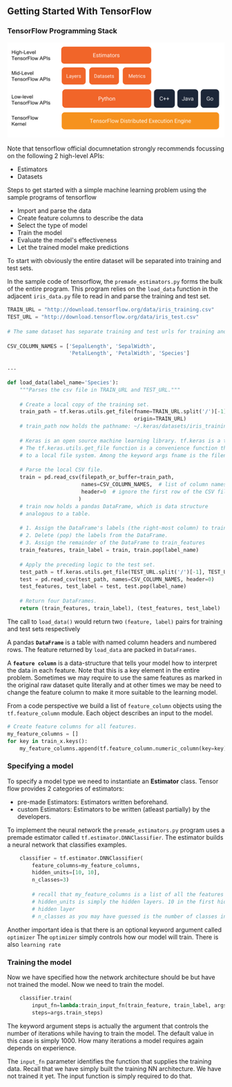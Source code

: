 ## Getting Started With TensorFlow

### TensorFlow Programming Stack

![](https://raw.githubusercontent.com/Diagon-Alley/TensorFlowDocs/master/static/tensorflow_programming_environment.png)

Note that tensorflow official documnetation strongly recommends focussing on the following 2 high-level APIs:
* Estimators
* Datasets

Steps to get started with a simple machine learning problem using the sample programs of tensorflow

* Import and parse the data
* Create feature columns to describe the data
* Select the type of model
* Train the model
* Evaluate the model's effectiveness
* Let the trained model make predictions

To start with obviously the entire dataset will be separated into training and test sets.

In the sample code of tensorflow, the `premade_estimators.py` forms the bulk of the entire program. This program relies on the `load_data` function in the adjacent `iris_data.py` file to read in and parse the training and test set.

```python
TRAIN_URL = "http://download.tensorflow.org/data/iris_training.csv"
TEST_URL = "http://download.tensorflow.org/data/iris_test.csv"

# The same dataset has separate training and test urls for training and test data

CSV_COLUMN_NAMES = ['SepalLength', 'SepalWidth',
                    'PetalLength', 'PetalWidth', 'Species']

...

def load_data(label_name='Species'):
    """Parses the csv file in TRAIN_URL and TEST_URL."""

    # Create a local copy of the training set.
    train_path = tf.keras.utils.get_file(fname=TRAIN_URL.split('/')[-1],
                                         origin=TRAIN_URL)
    # train_path now holds the pathname: ~/.keras/datasets/iris_training.csv

    # Keras is an open source machine learning library. tf.keras is a tensorflow implementation of keras
    # The tf.keras.utils.get_file function is a convenience function that simply copies a remote CSV file
    # to a local file system. Among the keyword args fname is the filename and the origin is the url origin

    # Parse the local CSV file.
    train = pd.read_csv(filepath_or_buffer=train_path,
                        names=CSV_COLUMN_NAMES,  # list of column names
                        header=0  # ignore the first row of the CSV file.
                       )
    # train now holds a pandas DataFrame, which is data structure
    # analogous to a table.

    # 1. Assign the DataFrame's labels (the right-most column) to train_label.
    # 2. Delete (pop) the labels from the DataFrame.
    # 3. Assign the remainder of the DataFrame to train_features
    train_features, train_label = train, train.pop(label_name)

    # Apply the preceding logic to the test set.
    test_path = tf.keras.utils.get_file(TEST_URL.split('/')[-1], TEST_URL)
    test = pd.read_csv(test_path, names=CSV_COLUMN_NAMES, header=0)
    test_features, test_label = test, test.pop(label_name)

    # Return four DataFrames.
    return (train_features, train_label), (test_features, test_label)
```

The call to `load_data()` would return two `(feature, label)` pairs for training and test sets respectively

A pandas **`DataFrame`** is a table with named column headers and numbered rows. The feature returned by `load_data` are packed in `DataFrames`.

A **`feature column`** is a data-structure that tells your model how to interpret the data in each feature. Note that this is a key element in the entire problem. Sometimes we may require to use the same features as marked in the original raw dataset quite literally and at other times we may be need to change the feature column to make it more suitable to the learning model.

From a code perspective we build a list of `feature_column` objects using the `tf.feature_column` module. Each object describes an input to the model. 

```python
# Create feature columns for all features.
my_feature_columns = []
for key in train_x.keys():
    my_feature_columns.append(tf.feature_column.numeric_column(key=key))
```

### Specifying a model

To specify a model type we need to instantiate an **Estimator** class. Tensor flow provides 2 categories of estimators:
* pre-made Estimators: Estimators written beforehand.
* custom Estimators: Estimators to be written (atleast partially) by the developers.

To implement the neural network the `premade_estimators.py` program uses a premade estimator called `tf.estimator.DNNClassifier`. The estimator builds a neural network that classifies examples.

```python
    classifier = tf.estimator.DNNClassifier(
        feature_columns=my_feature_columns,
        hidden_units=[10, 10],
        n_classes=3)

        # recall that my_feature_columns is a list of all the features using tf.feature_column with a key parameter
        # hidden_units is simply the hidden layers. 10 in the first hidden layer and 10 in the second 
        # hidden layer
        # n_classes as you may have guessed is the number of classes in which to classify
```

Another important idea is that there is an optional keyword argument called `optimizer` The `optimizer` simply controls how our model will train. There is also `learning rate`

### Training the model

Now we have specified how the network architecture should be but have not trained the model. Now we need to train the model.

```python
    classifier.train(
        input_fn=lambda:train_input_fn(train_feature, train_label, args.batch_size),
        steps=args.train_steps)
```

The keyword argument steps is actually the argument that controls the number of iterations while having to train the model. The default value in this case is simply 1000. How many iterations a model requires again depends on experience.

The `input_fn` parameter identifies the function that supplies the training data. Recall that we have simply built the training NN architecture. We have not trained it yet. The input function is simply required to do that. 